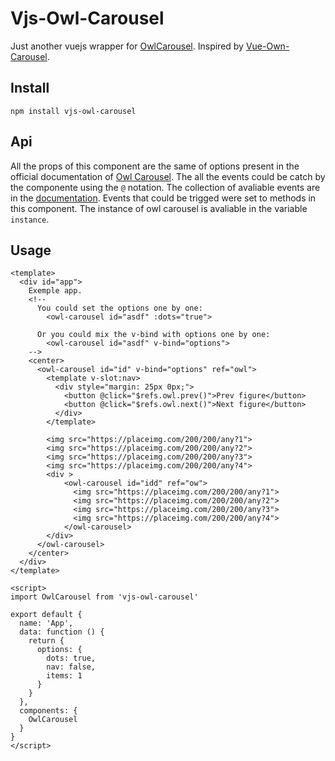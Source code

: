 # Vjs-Owl-Carousel

Just another vuejs wrapper for [OwlCarousel](https://owlcarousel2.github.io/OwlCarousel2/).
Inspired by [Vue-Own-Carousel](https://github.com/s950329/vue-owl-carousel).

## Install

`npm install vjs-owl-carousel`

## Api

All the props of this component are the same of options present in the official documentation of [Owl Carousel](https://owlcarousel2.github.io/OwlCarousel2/docs/api-options.html).
The all the events could be catch by the componente using the `@` notation. The collection of avaliable events are in the [documentation](https://owlcarousel2.github.io/OwlCarousel2/docs/api-events.html). Events that could be trigged were set to methods in this component.
The instance of owl carousel is avaliable in the variable `instance`.

## Usage

```
<template>
  <div id="app">
    Exemple app.
    <!--
      You could set the options one by one:
        <owl-carousel id="asdf" :dots="true">

      Or you could mix the v-bind with options one by one:
        <owl-carousel id="asdf" v-bind="options">
    -->
    <center>
      <owl-carousel id="id" v-bind="options" ref="owl">
        <template v-slot:nav>
          <div style="margin: 25px 0px;">
            <button @click="$refs.owl.prev()">Prev figure</button> 
            <button @click="$refs.owl.next()">Next figure</button> 
          </div>
        </template>

        <img src="https://placeimg.com/200/200/any?1">
        <img src="https://placeimg.com/200/200/any?2">
        <img src="https://placeimg.com/200/200/any?3">
        <img src="https://placeimg.com/200/200/any?4">
        <div >
            <owl-carousel id="idd" ref="ow">
              <img src="https://placeimg.com/200/200/any?1">
              <img src="https://placeimg.com/200/200/any?2">
              <img src="https://placeimg.com/200/200/any?3">
              <img src="https://placeimg.com/200/200/any?4">
            </owl-carousel>
        </div>
      </owl-carousel>
    </center>
  </div>
</template>

<script>
import OwlCarousel from 'vjs-owl-carousel'

export default {
  name: 'App',
  data: function () {
    return {
      options: {
        dots: true,
        nav: false,
        items: 1
      }
    }
  },
  components: {
    OwlCarousel
  }
}
</script>
```
